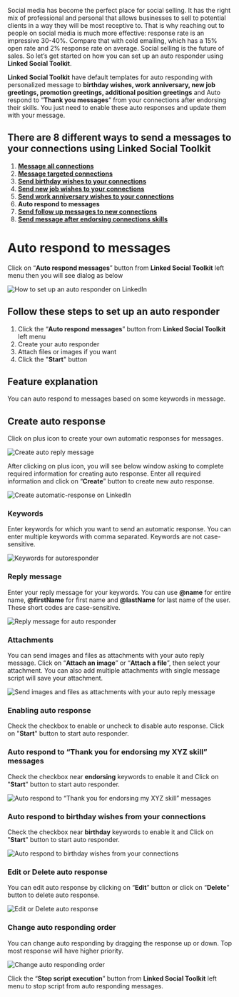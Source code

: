 Social media has become the perfect place for social selling. It has the right mix of professional and personal that allows businesses to sell to potential clients in a way they will be most receptive to. That is why reaching out to people on social media is much more effective: response rate is an impressive 30-40%. Compare that with cold emailing, which has a 15% open rate and 2% response rate on average. Social selling is the future of sales. So let’s get started on how you can set up an auto responder using **Linked Social Toolkit**.


**Linked Social Toolkit** have default templates for auto responding with personalized message to **birthday wishes, work anniversary, new job greetings, promotion greetings, additional position greetings** and Auto respond to “**Thank you messages**” from your connections after endorsing their skills. You just need to enable these auto responses and update them with your message. 

## There are 8 different ways to send a messages to your connections using Linked Social Toolkit
1. [**Message all connections**](https://github.com/ZiaUrR3hman/LinkedSocialToolkit/wiki/How-to-mass-message-all-your-connections)
2. [**Message targeted connections**](https://github.com/ZiaUrR3hman/LinkedSocialToolkit/wiki/How-to-message-targeted-connections)
3. [**Send birthday wishes to your connections**](https://github.com/ZiaUrR3hman/LinkedSocialToolkit/wiki/How-to-send-birthday-wishes-to-your-connections)
4. [**Send new job wishes to your connections**](https://github.com/ZiaUrR3hman/LinkedSocialToolkit/wiki/How-to-send-new-job-wishes-to-your-connections)
5. [**Send work anniversary wishes to your connections**](https://github.com/ZiaUrR3hman/LinkedSocialToolkit/wiki/How-to-send-work-anniversary-wishes-to-your-connections)
6. **Auto respond to messages**
7. [**Send follow up messages to new connections**](https://github.com/ZiaUrR3hman/LinkedSocialToolkit/wiki/How-to-send-follow-up-message-to-new-connections)
8. [**Send message after endorsing connections skills**](https://github.com/ZiaUrR3hman/LinkedSocialToolkit/wiki/How-to-endorse-connections-skills-if-someone-message-you)

# Auto respond to messages
Click on “**Auto respond messages**” button from **Linked Social Toolkit** left menu then you will see dialog as below

![How to set up an auto responder on LinkedIn](https://github.com/ZiaUrR3hman/LinkedSocialToolkit/raw/master/images/Auto-respond-or-replay-messages-on-linkedin.png)

## Follow these steps to set up an auto responder
1. Click the “**Auto respond messages**” button from **Linked Social Toolkit** left menu
2. Create your auto responder
3. Attach files or images if you want
4. Click the "**Start**" button

## Feature explanation
You can auto respond to messages based on some keywords in message. 
## Create auto response
Click on plus icon to create your own automatic responses for messages.

![Create auto reply message](https://github.com/ZiaUrR3hman/LinkedSocialToolkit/raw/master/images/Create-auto-reply-message-on-linkedin.png)

After clicking on plus icon, you will see below window asking to complete required information for creating auto response. Enter all required information and click on “**Create**” button to create new auto response.

![Create automatic-response on LinkedIn](https://github.com/ZiaUrR3hman/LinkedSocialToolkit/raw/master/images/Create-automatic-response-on-linkedin.png)

### Keywords
Enter keywords for which you want to send an automatic response. You can enter multiple keywords with comma separated. Keywords are not case-sensitive.

![Keywords for autoresponder](https://github.com/ZiaUrR3hman/LinkedSocialToolkit/raw/master/images/Keywords-for-autoresponder.png)

### Reply message
Enter your reply message for your keywords. You can use **@name** for entire name, **@firstName** for first name and **@lastName** for last name of the user. These short codes are case-sensitive. 

![Reply message for auto responder](https://github.com/ZiaUrR3hman/LinkedSocialToolkit/raw/master/images/Reply-message-for-auto-responder-on-linkedin.png)

### Attachments
You can send images and files as attachments with your auto reply message. Click on “**Attach an image**” or “**Attach a file**”, then select your attachment. You can also add multiple attachments with single message script will save your attachment.

![Send images and files as attachments with your auto reply message](https://github.com/ZiaUrR3hman/LinkedSocialToolkit/raw/master/images/Auto-respond-with-images-and-files-as-attachments-with-your-message.png)

### Enabling auto response
Check the checkbox to enable or uncheck to disable auto response. Click on "**Start**" button to start auto responder.

### Auto respond to “Thank you for endorsing my XYZ skill” messages
Check the checkbox near <b>endorsing</b> keywords to enable it and Click on "**Start**" button to start auto responder.

![Auto respond to “Thank you for endorsing my XYZ skill” messages](https://github.com/ZiaUrR3hman/LinkedSocialToolkit/raw/master/images/Enabling-auto-response-for-endorsing-on-linkedin.png)

### Auto respond to birthday wishes from your connections
Check the checkbox near <b>birthday</b> keywords to enable it and Click on "**Start**" button to start auto responder.

![Auto respond to birthday wishes from your connections](https://github.com/ZiaUrR3hman/LinkedSocialToolkit/raw/master/images/Enabling-auto-response-for-birthday-wishes-on-linkedin.png)

### Edit or Delete auto response
You can edit auto response by clicking on “**Edit**” button or click on “**Delete**” button to delete auto response.

![Edit or Delete auto response](https://github.com/ZiaUrR3hman/LinkedSocialToolkit/raw/master/images/Edit-or-Delete-auto-response-on-linkedin.png)

### Change auto responding order
You can change auto responding by dragging the response up or down. Top most response will have higher priority.

![Change auto responding order](https://github.com/ZiaUrR3hman/LinkedSocialToolkit/raw/master/images/Change-auto-responding-order-on-linkedin.png)


Click the “**Stop script execution**” button from **Linked Social Toolkit** left menu to stop script from auto responding messages.
